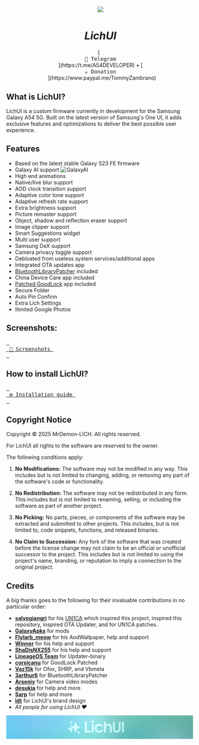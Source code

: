 <h1 align="center">
  <img loading="lazy" src="readme-res/Banner.png"/>
</h1>

<h1 align="center"><i>LichUI</i></h1>

<p align="center">
[<kbd> <br> 💬 Telegram <br> </kbd>](https://t.me/A54DEVELOPER)
•
[<kbd> <br> ☕️ Donation <br> </kbd>](https://www.paypal.me/TommyZambrano)
</p>

## What is LichUI?
LichUI is a custom firmware currently in development for the Samsung Galaxy A54 5G. Built on the latest version of Samsung's One UI, it adds exclusive features and optimizations to deliver the best possible user experience.

## Features
- Based on the latest stable Galaxy S23 FE firmware
- Galaxy AI support <img width="20" alt="GalaxyAI" src="https://github.com/user-attachments/assets/24cbb2f6-32dc-4cad-851e-27b1473757c4" />
- High end animations
- Native/live blur support
- AOD clock transition support
- Adaptive color tone support
- Adaptive refresh rate support
- Extra brightness support
- Picture remaster support
- Object, shadow and reflection eraser support
- Image clipper support
- Smart Suggestions widget
- Multi user support
- Samsung DeX support
- Camera privacy toggle support
- Debloated from useless system services/additional apps
- Integrated OTA updates app
- [BluetoothLibraryPatcher](https://github.com/3arthur6/BluetoothLibraryPatcher) included
- China Device Care app included
- [Patched GoodLock](https://github.com/corsicanu/goodlock_dump) app included
- Secure Folder
- Auto Pin Confirm
- Extra Lich Settings
- Ilimited Google Photos

## Screenshots:
[<kbd> <br> 📸 Screenshots <br> </kbd>](https://github.com/MrDemon-LICH/PROJECT-LichUI/blob/main/screenshot.md)

## How to install LichUI?
[<kbd> <br> ⚙️ Installation guide <br> </kbd>](https://github.com/MrDemon-LICH/PROJECT-LichUI/blob/main/INSTALLATIONGUIDE.md)

## Copyright Notice

Copyright © 2025 MrDemon-LICH. All rights reserved.

For LichUI all rights to the software are reserved to the owner.

The following conditions apply:

1. **No Modifications:** The software may not be modified in any way. This includes but is not limited to changing, adding, or removing any part of the software's code or functionality.

2. **No Redistribution:** The software may not be redistributed in any form. This includes but is not limited to renaming, selling, or including the software as part of another project.

3. **No Picking:** No parts, pieces, or components of the software may be extracted and submitted to other projects. This includes, but is not limited to, code snippets, functions, and released binaries.

4. **No Claim to Succession:** Any fork of the software that was created before the license change may not claim to be an official or unofficial successor to the project. This includes but is not limited to using the project's name, branding, or reputation to imply a connection to the original project.

## Credits
A big thanks goes to the following for their invaluable contributions in no particular order:
- **[salvogiangri](https://github.com/salvogiangri)** for his [UN1CA](https://github.com/salvogiangri/UN1CA/tree/main) which inspired this project, inspired this repository, inspired OTA Updater, and for UN1CA patches.
- **[GalaxyApks](https://t.me/galaxyapks)** for mods
- **[Flylarb_meow](https://t.me/Flylarb_meow)** for his AodWallpaper, help and support
- **[Winner](https://t.me/@Winnerxd1001)** for his help and support
- **[ShaDisNX255](https://github.com/ShaDisNX255)** for his help and support
- **[LineageOS Team](https://www.lineageos.org/)** for Updater-binary
- **[corsicanu](https://github.com/corsicanu)** for GoodLock Patched
- **[Vaz15k](https://github.com/Vaz15k)** for Ofox, SHRP, and Vbmeta
- **[3arthur6](https://github.com/3arthur6)** for BluetoothLibraryPatcher
- **[Arseniy](https://t.me/Arsenybespomestnov)** for Camera video modes
- **[desukia](https://t.me/Desukia)** for help and more
- **[Sarp](https://t.me/Kozilyy)** for help and more
- **[ldt](https://github.com/ldtdev0/)** for LichUI's brand design
- *All people for using LichUI ❤️*

<img loading="lazy" src="readme-res/Footer.png" width="500"/>
